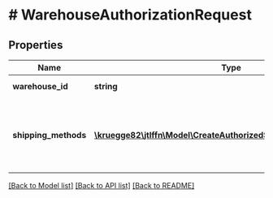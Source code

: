 # # WarehouseAuthorizationRequest

## Properties

Name | Type | Description | Notes
------------ | ------------- | ------------- | -------------
**warehouse_id** | **string** | Warehouse identifier |
**shipping_methods** | [**\kruegge82\jtlffn\Model\CreateAuthorizedShippingMethodRequest[]**](CreateAuthorizedShippingMethodRequest.md) | List of shipping methods you want to provide in that warehouse |

[[Back to Model list]](../../README.md#models) [[Back to API list]](../../README.md#endpoints) [[Back to README]](../../README.md)

